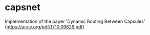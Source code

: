 capsnet
==============================

Implementation of the paper 'Dynamic Routing Between Capsules' (https://arxiv.org/pdf/1710.09829.pdf)

